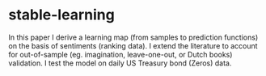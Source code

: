 # stable-learning
In this paper I derive a learning map (from samples to prediction functions) on the basis of sentiments (ranking data).  I extend the literature to account for out-of-sample (eg. imagination, leave-one-out, or Dutch books)  validation. I test the model on daily US Treasury bond (Zeros) data.
